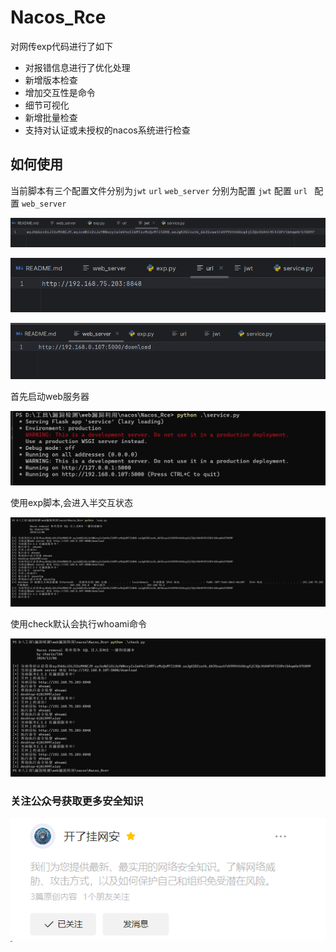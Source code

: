 # Nacos_Rce

对网传exp代码进行了如下
* 对报错信息进行了优化处理
* 新增版本检查
* 增加交互性是命令
* 细节可视化
* 新增批量检查
* 支持对认证或未授权的nacos系统进行检查

## 如何使用

当前脚本有三个配置文件分别为```jwt``` ```url``` ```web_server``` 分别为配置 ``` jwt ``` 配置 ```url ``` 配置 ```web_server```

![img.png](img.png)

![img_1.png](img_1.png)

![img_2.png](img_2.png)


首先启动web服务器

![img_3.png](img_3.png)

使用exp脚本,会进入半交互状态

![img_5.png](img_5.png)

使用check默认会执行whoami命令

![img_6.png](img_6.png)


### 关注公众号获取更多安全知识

![img_9.png](img_8.png)






